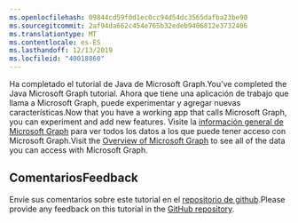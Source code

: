 ```yaml
---
ms.openlocfilehash: 09844cd59f0d1ec0cc94d54dc3565dafba23be90
ms.sourcegitcommit: 2af94da662c454e765b32edeb9406812e3732406
ms.translationtype: MT
ms.contentlocale: es-ES
ms.lasthandoff: 12/13/2019
ms.locfileid: "40018860"
---
```

<!-- markdownlint-disable MD002 MD041 -->

<span data-ttu-id="e6cf0-101">Ha completado el tutorial de Java de Microsoft Graph.</span><span class="sxs-lookup"><span data-stu-id="e6cf0-101">You've completed the Java Microsoft Graph tutorial.</span></span> <span data-ttu-id="e6cf0-102">Ahora que tiene una aplicación de trabajo que llama a Microsoft Graph, puede experimentar y agregar nuevas características.</span><span class="sxs-lookup"><span data-stu-id="e6cf0-102">Now that you have a working app that calls Microsoft Graph, you can experiment and add new features.</span></span> <span data-ttu-id="e6cf0-103">Visite la [información general de Microsoft Graph](/graph/overview) para ver todos los datos a los que puede tener acceso con Microsoft Graph.</span><span class="sxs-lookup"><span data-stu-id="e6cf0-103">Visit the [Overview of Microsoft Graph](/graph/overview) to see all of the data you can access with Microsoft Graph.</span></span>

## <a name="feedback"></a><span data-ttu-id="e6cf0-104">Comentarios</span><span class="sxs-lookup"><span data-stu-id="e6cf0-104">Feedback</span></span>

<span data-ttu-id="e6cf0-105">Envíe sus comentarios sobre este tutorial en el [repositorio de github](https://github.com/microsoftgraph/msgraph-training-java).</span><span class="sxs-lookup"><span data-stu-id="e6cf0-105">Please provide any feedback on this tutorial in the [GitHub repository](https://github.com/microsoftgraph/msgraph-training-java).</span></span>
